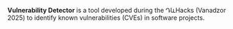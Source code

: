 **Vulnerability Detector** is a tool developed during the ԴևHacks (Vanadzor 2025) to identify known vulnerabilities (CVEs) in software projects.  
